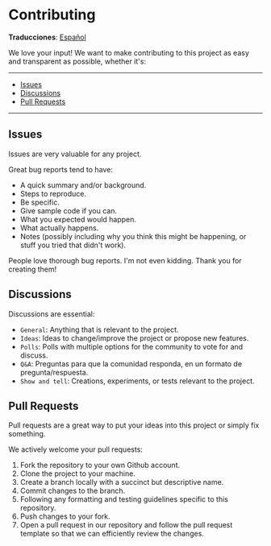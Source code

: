 # Contributing

**Traducciones**: [Español](lang/es-ES/CONTRIBUTING.md)

We love your input! We want to make contributing to this project as easy and transparent as possible, whether it's:

---

- [Issues](#issues)
- [Discussions](#discussions)
- [Pull Requests](#pull-requests)

---

## Issues

Issues are very valuable for any project.

Great bug reports tend to have:

- A quick summary and/or background.
- Steps to reproduce.
- Be specific.
- Give sample code if you can.
- What you expected would happen.
- What actually happens.
- Notes (possibly including why you think this might be happening, or stuff you tried that didn't work).

People love thorough bug reports. I'm not even kidding. Thank you for creating them!

## Discussions

Discussions are essential:

- `General`: Anything that is relevant to the project.
- `Ideas`: Ideas to change/improve the project or propose new features.
- `Polls`:  Polls with multiple options for the community to vote for and discuss.
- `Q&A`: Preguntas para que la comunidad responda, en un formato de pregunta/respuesta.
- `Show and tell`: Creations, experiments, or tests relevant to the project.

## Pull Requests

Pull requests are a great way to put your ideas into this project or simply fix something.

We actively welcome your pull requests:

1. Fork the repository to your own Github account.
2. Clone the project to your machine.
3. Create a branch locally with a succinct but descriptive name.
4. Commit changes to the branch.
5. Following any formatting and testing guidelines specific to this repository.
6. Push changes to your fork.
7. Open a pull request in our repository and follow the pull request template so that we can efficiently review the changes.
